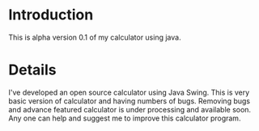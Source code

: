 # Introduction #

This is alpha version 0.1 of my calculator using java.


# Details #

I've developed an open source calculator using Java Swing. This is very basic version of calculator and having numbers of bugs. Removing bugs and advance featured calculator is under processing and available soon. Any one can help and suggest me to improve this calculator program.